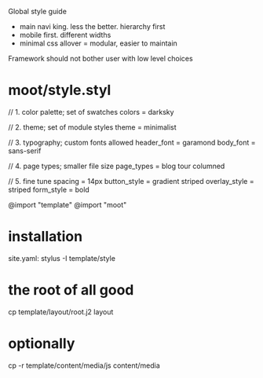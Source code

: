 
Global style guide
- main navi king. less the better. hierarchy first
- mobile first. different widths
- minimal css allover = modular, easier to maintain



Framework should not bother user with low level choices







moot/style.styl
===============

// 1. color palette; set of swatches
colors = darksky

// 2. theme; set of module styles
theme = minimalist

// 3. typography; custom fonts allowed
header_font = garamond
body_font   = sans-serif

// 4. page types; smaller file size
page_types = blog tour columned


// 5. fine tune
spacing        = 14px
button_style   = gradient striped
overlay_style  = striped
form_style     = bold

@import "template"
@import "moot"

# installation
site.yaml:
   stylus -I template/style

# the root of all good
cp template/layout/root.j2 layout

# optionally
cp -r template/content/media/js content/media


